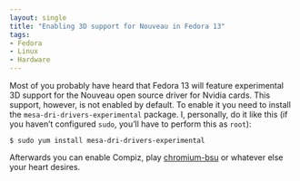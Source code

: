 ```yaml
---
layout: single
title: "Enabling 3D support for Nouveau in Fedora 13"
tags:
- Fedora
- Linux
- Hardware
---
```


Most of you probably have heard that Fedora 13 will feature
experimental 3D support for the Nouveau open source driver for Nvidia
cards. This support, however, is not enabled by default. To enable it
you need to install the `mesa-dri-drivers-experimental` package. I,
personally, do it like this (if you haven’t configured `sudo`, you’ll
have to perform this as `root`):

```console
$ sudo yum install mesa-dri-drivers-experimental
```

Afterwards you can enable Compiz, play [chromium-bsu](https://chromium-bsu.sourceforge.io/) or whatever else your heart desires.
